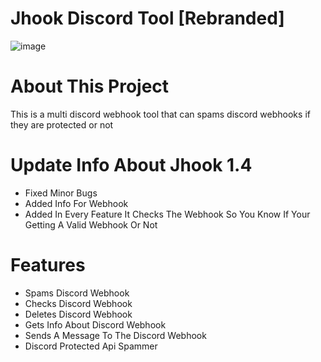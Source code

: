 # Jhook Discord Tool [Rebranded]
![image](https://user-images.githubusercontent.com/106576578/189246453-0da281f1-e013-46dd-be27-670b57cc0fde.png)


# About This Project
This is a multi discord webhook tool that can spams discord webhooks if they are protected or not

# Update Info About Jhook 1.4
- Fixed Minor Bugs
- Added Info For Webhook
- Added In Every Feature It Checks The Webhook So You Know If Your Getting A Valid Webhook Or Not

# Features
- Spams Discord Webhook
- Checks Discord Webhook
- Deletes Discord Webhook
- Gets Info About Discord Webhook
- Sends A Message To The Discord Webhook
- Discord Protected Api Spammer
